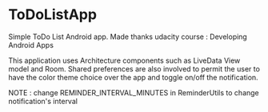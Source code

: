 # ToDoListApp
Simple ToDo List Android app. Made thanks udacity course : Developing Android Apps

This application uses Architecture components such as LiveData View model and Room. Shared preferences are also involved to permit the user to have the color theme choice over the app and toggle on/off the notification.

NOTE : change REMINDER_INTERVAL_MINUTES in ReminderUtils to change notification's interval
